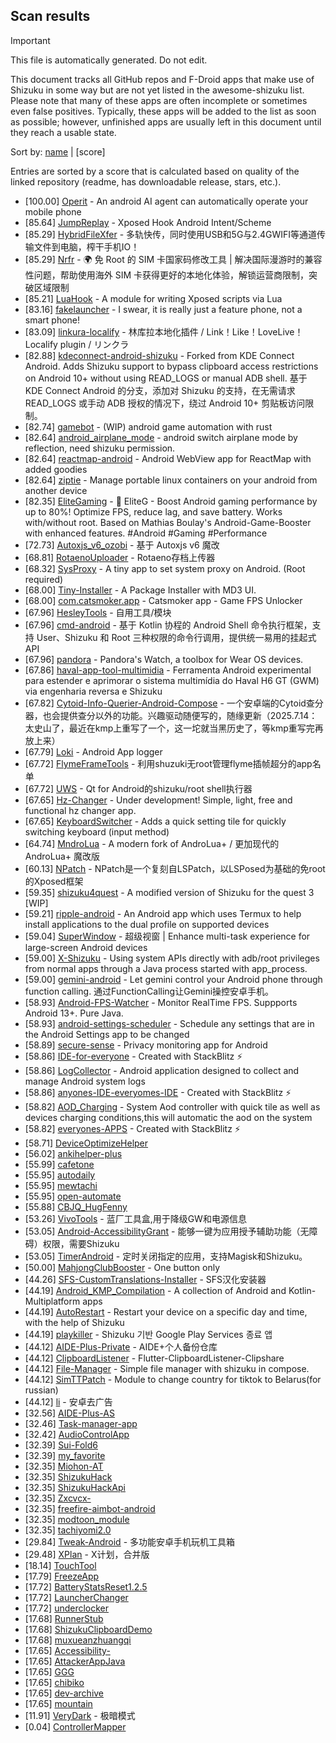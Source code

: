 ## Scan results
> [!IMPORTANT]
> This file is automatically generated. Do not edit.

This document tracks all GitHub repos and F-Droid apps that make use of Shizuku in some way but are not yet listed in the awesome-shizuku list. Please note that many of these apps are often incomplete or sometimes even false positives.
Typically, these apps will be added to the list as soon as possible; however, unfinished apps are usually left in this document until they reach a usable state.

Sort by: [name](SUMMARY.md) | [score]

Entries are sorted by a score that is calculated based on quality of the linked repository (readme, has downloadable release, stars, etc.).

 * [100.00] [Operit](https://github.com/AAswordman/Operit) - An android AI agent can automatically operate your mobile phone
 * [85.64] [JumpReplay](https://github.com/FourTwooo/JumpReplay) - Xposed Hook Android Intent/Scheme
 * [85.29] [HybridFileXfer](https://github.com/weixiansen574/HybridFileXfer) - 多轨快传，同时使用USB和5G与2.4GWIFI等通道传输文件到电脑，榨干手机IO！
 * [85.29] [Nrfr](https://github.com/Ackites/Nrfr) - 🌍 免 Root 的 SIM 卡国家码修改工具 | 解决国际漫游时的兼容性问题，帮助使用海外 SIM 卡获得更好的本地化体验，解锁运营商限制，突破区域限制
 * [85.21] [LuaHook](https://github.com/KuLiPai/LuaHook) - A module for writing Xposed scripts via Lua
 * [83.16] [fakelauncher](https://github.com/ZH-XiJun/fakelauncher) - I swear, it is really just a feature phone, not a smart phone!
 * [83.09] [linkura-localify](https://github.com/ChocoLZS/linkura-localify) - 林库拉本地化插件 / Link！Like！LoveLive！Localify plugin / リンクラ
 * [82.88] [kdeconnect-android-shizuku](https://github.com/Shoukaku39/kdeconnect-android-shizuku) - Forked from KDE Connect Android. Adds Shizuku support to bypass clipboard access restrictions on Android 10+ without using READ_LOGS or manual ADB shell. 基于 KDE Connect Android 的分支，添加对 Shizuku 的支持，在无需请求 READ_LOGS 或手动 ADB 授权的情况下，绕过 Android 10+ 剪贴板访问限制。
 * [82.74] [gamebot](https://github.com/tkkcc/gamebot) - (WIP) android game automation with rust
 * [82.64] [android_airplane_mode](https://github.com/lalakii/android_airplane_mode) - android switch airplane mode by reflection, need shizuku permission.
 * [82.64] [reactmap-android](https://github.com/Mygod/reactmap-android) - Android WebView app for ReactMap with added goodies
 * [82.64] [ziptie](https://github.com/MercuryWorkshop/ziptie) - Manage portable linux containers on your android from another device
 * [82.35] [EliteGaming](https://github.com/DivyanshNagda/EliteGaming) - 🚀 EliteG - Boost Android gaming performance by up to 80%! Optimize FPS, reduce lag, and save battery. Works with/without root. Based on Mathias Boulay's Android-Game-Booster with enhanced features. #Android #Gaming #Performance
 * [72.73] [Autoxjs_v6_ozobi](https://github.com/ozobiozobi/Autoxjs_v6_ozobi) - 基于 Autoxjs v6 魔改
 * [68.81] [RotaenoUploader](https://github.com/milkycandy/RotaenoUploader) - Rotaeno存档上传器
 * [68.32] [SysProxy](https://github.com/Kr328/SysProxy) - A tiny app to set system proxy on Android. (Root required)
 * [68.00] [Tiny-Installer](https://github.com/scto/Tiny-Installer) - A Package Installer with MD3 UI.
 * [68.00] [com.catsmoker.app](https://github.com/catsmoker/com.catsmoker.app) - Catsmoker app - Game FPS Unlocker
 * [67.96] [HesleyTools](https://github.com/ldh-star/HesleyTools) - 自用工具/模块
 * [67.96] [cmd-android](https://github.com/niki914/cmd-android) - 基于 Kotlin 协程的 Android Shell 命令执行框架，支持 User、Shizuku 和 Root 三种权限的命令行调用，提供统一易用的挂起式 API
 * [67.96] [pandora](https://github.com/maisymoe/pandora) - Pandora's Watch, a toolbox for Wear OS devices.
 * [67.86] [haval-app-tool-multimidia](https://github.com/bobaoapae/haval-app-tool-multimidia) - Ferramenta Android experimental para estender e aprimorar o sistema multimídia do Haval H6 GT (GWM) via engenharia reversa e Shizuku
 * [67.82] [Cytoid-Info-Querier-Android-Compose](https://github.com/Lyneon/Cytoid-Info-Querier-Android-Compose) - 一个安卓端的Cytoid查分器，也会提供查分以外的功能。兴趣驱动随便写的，随缘更新（2025.7.14：太史山了，最近在kmp上重写了一个，这一坨就当黑历史了，等kmp重写完再放上来）
 * [67.79] [Loki](https://github.com/trinadhthatakula/Loki) - Android App logger
 * [67.72] [FlymeFrameTools](https://github.com/Ruyue-Kinsenka/FlymeFrameTools) - 利用shuzuki无root管理flyme插帧超分的app名单
 * [67.72] [UWS](https://github.com/UWillno/UWS) - Qt for Android的shizuku/root shell执行器
 * [67.65] [Hz-Changer](https://github.com/MARCOS-S-S/Hz-Changer) - Under development! Simple, light, free and functional hz changer app.
 * [67.65] [KeyboardSwitcher](https://github.com/SgLy/KeyboardSwitcher) - Adds a quick setting tile for quickly switching keyboard (input method)
 * [64.74] [MndroLua](https://github.com/Crescent-of-Maya/MndroLua) - A modern fork of AndroLua+ / 更加现代的 AndroLua+ 魔改版
 * [60.13] [NPatch](https://github.com/7723mod/NPatch) - NPatch是一个复刻自LSPatch，以LSPosed为基础的免root的Xposed框架
 * [59.35] [shizuku4quest](https://github.com/metalex201/shizuku4quest) - A modified version of Shizuku for the quest 3 [WIP]
 * [59.21] [ripple-android](https://github.com/husmus00/ripple-android) - An Android app which uses Termux to help install applications to the dual profile on supported devices
 * [59.04] [SuperWindow](https://github.com/eiyooooo/SuperWindow) - 超级视窗 | Enhance multi-task experience for large-screen Android devices
 * [59.00] [X-Shizuku](https://github.com/Mbilse/X-Shizuku) - Using system APIs directly with adb/root privileges from normal apps through a Java process started with app_process.
 * [59.00] [gemini-android](https://github.com/niki914/gemini-android) - Let gemini control your Android phone through function calling. 通过FunctionCalling让Gemini操控安卓手机。
 * [58.93] [Android-FPS-Watcher](https://github.com/WuDi-ZhanShen/Android-FPS-Watcher) - Monitor RealTime FPS. Suppports Android 13+. Pure Java.
 * [58.93] [android-settings-scheduler](https://github.com/Turtlepaw/android-settings-scheduler) - Schedule any settings that are in the Android Settings app to be changed
 * [58.89] [secure-sense](https://github.com/Icetok/secure-sense) - Privacy monitoring app for Android
 * [58.86] [IDE-for-everyone](https://github.com/Slinky-86/IDE-for-everyone) - Created with StackBlitz ⚡️
 * [58.86] [LogCollector](https://github.com/thekosa/LogCollector) - Android application designed to collect and manage Android system logs
 * [58.86] [anyones-IDE-everyomes-IDE](https://github.com/Slinky-86/anyones-IDE-everyomes-IDE) - Created with StackBlitz ⚡️
 * [58.82] [AOD_Charging](https://github.com/SthrNilshaaa/AOD_Charging) - System Aod controller with quick tile as well as devices charging conditions,this will automatic the aod on the system
 * [58.82] [everyones-APPS](https://github.com/Slinky-86/everyones-APPS) - Created with StackBlitz ⚡️
 * [58.71] [DeviceOptimizeHelper](https://github.com/sbmatch/DeviceOptimizeHelper)
 * [56.02] [ankihelper-plus](https://github.com/huhuswei/ankihelper-plus)
 * [55.99] [cafetone](https://github.com/evinjohnn/cafetone)
 * [55.95] [autodaily](https://github.com/ParadiseZ/autodaily)
 * [55.95] [mewtachi](https://github.com/xaolanx/mewtachi)
 * [55.95] [open-automate](https://github.com/woliver99/open-automate)
 * [55.88] [CBJQ_HugFenny](https://github.com/LiuJiewenTT/CBJQ_HugFenny)
 * [53.26] [VivoTools](https://github.com/ItosEO/VivoTools) - 蓝厂工具盒,用于降级GW和电源信息
 * [53.05] [Android-AccessibilityGrant](https://github.com/MagicianGuo/Android-AccessibilityGrant) - 能够一键为应用授予辅助功能（无障碍）权限，需要Shizuku
 * [53.05] [TimerAndroid](https://github.com/HNIdesu/TimerAndroid) - 定时关闭指定的应用，支持Magisk和Shizuku。
 * [50.00] [MahjongClubBooster](https://github.com/OlegPV2/MahjongClubBooster) - One button only
 * [44.26] [SFS-CustomTranslations-Installer](https://github.com/youfeng11/SFS-CustomTranslations-Installer) - SFS汉化安装器
 * [44.19] [Android_KMP_Compilation](https://github.com/hojat72elect/Android_KMP_Compilation) - A collection of Android and Kotlin-Multiplatform apps
 * [44.19] [AutoRestart](https://github.com/madkarmaa/AutoRestart) - Restart your device on a specific day and time, with the help of Shizuku
 * [44.19] [playkiller](https://github.com/ahnyungje/playkiller) - Shizuku 기반 Google Play Services 종료 앱
 * [44.12] [AIDE-Plus-Private](https://github.com/Familyye/AIDE-Plus-Private) - AIDE+个人备份仓库
 * [44.12] [ClipboardListener](https://github.com/aa2013/ClipboardListener) - Flutter-ClipboardListener-Clipshare
 * [44.12] [File-Manager](https://github.com/abusaeed-shuvo/File-Manager) - Simple file manager with shizuku in compose.
 * [44.12] [SimTTPatch](https://github.com/RecodeLiner/SimTTPatch) - Module to change country for tiktok to Belarus(for russian)
 * [44.12] [li](https://github.com/lousli/li) - 安卓去广告
 * [32.56] [AIDE-Plus-AS](https://github.com/Familyye/AIDE-Plus-AS)
 * [32.46] [Task-manager-app](https://github.com/Swayam7Garg/Task-manager-app)
 * [32.42] [AudioControlApp](https://github.com/SwastikChamp2/AudioControlApp)
 * [32.39] [Sui-Fold6](https://github.com/kevins-gitu/Sui-Fold6)
 * [32.39] [my_favorite](https://github.com/U1tData/my_favorite)
 * [32.35] [Miohon-AT](https://github.com/Lorenzo-Guardabascio/Miohon-AT)
 * [32.35] [ShizukuHack](https://github.com/emtee40/ShizukuHack)
 * [32.35] [ShizukuHackApi](https://github.com/emtee40/ShizukuHackApi)
 * [32.35] [Zxcvcx-](https://github.com/eden-ana/Zxcvcx-)
 * [32.35] [freefire-aimbot-android](https://github.com/nildo157/freefire-aimbot-android)
 * [32.35] [modtoon_module](https://github.com/Inhaleoxygen/modtoon_module)
 * [32.35] [tachiyomi2.0](https://github.com/darkfireeee/tachiyomi2.0)
 * [29.84] [Tweak-Android](https://github.com/lumkit/Tweak-Android) - 多功能安卓手机玩机工具箱
 * [29.48] [XPlan](https://github.com/ItosEO/XPlan) - X计划，合并版
 * [18.14] [TouchTool](https://github.com/mr-bogey/TouchTool)
 * [17.79] [FreezeApp](https://github.com/JuneLeo/FreezeApp)
 * [17.72] [BatteryStatsReset1.2.5](https://github.com/Reborn0Holly/BatteryStatsReset1.2.5)
 * [17.72] [LauncherChanger](https://github.com/Samuel095383/LauncherChanger)
 * [17.72] [underclocker](https://github.com/pascua28/underclocker)
 * [17.68] [RunnerStub](https://github.com/yangFenTuoZi/RunnerStub)
 * [17.68] [ShizukuClipboardDemo](https://github.com/lz233/ShizukuClipboardDemo)
 * [17.68] [muxueanzhuangqi](https://github.com/yuan-shiguang/muxueanzhuangqi)
 * [17.65] [Accessibility-](https://github.com/nai559/Accessibility-)
 * [17.65] [AttackerAppJava](https://github.com/it4ch1-007/AttackerAppJava)
 * [17.65] [GGG](https://github.com/libea18/GGG)
 * [17.65] [chibiko](https://github.com/bluesky139/chibiko)
 * [17.65] [dev-archive](https://github.com/moruklabs/dev-archive)
 * [17.65] [mountain](https://github.com/lisproj/mountain)
 * [11.91] [VeryDark](https://github.com/wkbin/VeryDark) - 极暗模式
 * [0.04] [ControllerMapper](https://github.com/anhquan7826/ControllerMapper)
